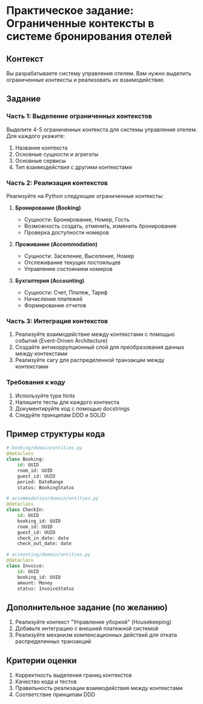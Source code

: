 # Практическое задание: Ограниченные контексты в системе бронирования отелей

## Контекст
Вы разрабатываете систему управления отелем. Вам нужно выделить ограниченные контексты и реализовать их взаимодействие.

## Задание

### Часть 1: Выделение ограниченных контекстов
Выделите 4-5 ограниченных контекста для системы управления отелем. Для каждого укажите:
1. Название контекста
2. Основные сущности и агрегаты
3. Основные сервисы
4. Тип взаимодействия с другими контекстами

### Часть 2: Реализация контекстов
Реализуйте на Python следующие ограниченные контексты:

1. **Бронирование (Booking)**
   - Сущности: Бронирование, Номер, Гость
   - Возможность создать, отменить, изменить бронирование
   - Проверка доступности номеров

2. **Проживание (Accommodation)**
   - Сущности: Заселение, Выселение, Номер
   - Отслеживание текущих постояльцев
   - Управление состоянием номеров

3. **Бухгалтерия (Accounting)**
   - Сущности: Счет, Платеж, Тариф
   - Начисление платежей
   - Формирование отчетов

### Часть 3: Интеграция контекстов
1. Реализуйте взаимодействие между контекстами с помощью событий (Event-Driven Architecture)
2. Создайте антикоррупционный слой для преобразования данных между контекстами
3. Реализуйте сагу для распределенной транзакции между контекстами

### Требования к коду
1. Используйте type hints
2. Напишите тесты для каждого контекста
3. Документируйте код с помощью docstrings
4. Следуйте принципам DDD и SOLID

## Пример структуры кода
```python
# booking/domain/entities.py
@dataclass
class Booking:
    id: UUID
    room_id: UUID
    guest_id: UUID
    period: DateRange
    status: BookingStatus

# accommodation/domain/entities.py
@dataclass
class CheckIn:
    id: UUID
    booking_id: UUID
    room_id: UUID
    guest_id: UUID
    check_in_date: date
    check_out_date: date

# accounting/domain/entities.py
@dataclass
class Invoice:
    id: UUID
    booking_id: UUID
    amount: Money
    status: InvoiceStatus
```

## Дополнительное задание (по желанию)
1. Реализуйте контекст "Управление уборкой" (Housekeeping)
2. Добавьте интеграцию с внешней платежной системой
3. Реализуйте механизм компенсационных действий для отката распределенных транзакций

## Критерии оценки
1. Корректность выделения границ контекстов
2. Качество кода и тестов
3. Правильность реализации взаимодействия между контекстами
4. Соответствие принципам DDD
